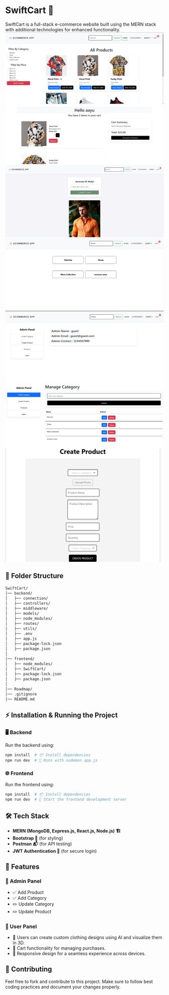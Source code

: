 

 
# SwiftCart 🚀
SwiftCart is a full-stack e-commerce website built using the MERN stack with additional technologies for enhanced functionality.
 ![Image Alt](https://github.com/Bugbuster2004/SwiftCart/blob/main/frontend/SwiftCart/public/Screenshot%202025-02-22%20153116.png?raw=true)
![Image Alt](https://github.com/Bugbuster2004/SwiftCart/blob/main/frontend/SwiftCart/public/Screenshot%202025-02-22%20153719.png?raw=true)
![Image Alt](https://github.com/Bugbuster2004/SwiftCart/blob/main/frontend/SwiftCart/public/Screenshot%202025-02-22%20151317.png?raw=true)
![Image Alt](https://github.com/Bugbuster2004/SwiftCart/blob/main/frontend/SwiftCart/public/Screenshot%202025-02-22%20153148.png?raw=true)
![Image Alt](https://github.com/Bugbuster2004/SwiftCart/blob/main/frontend/SwiftCart/public/Screenshot%202025-02-22%20153157.png?raw=true)
![Image Alt](https://github.com/Bugbuster2004/SwiftCart/blob/main/frontend/SwiftCart/public/Screenshot%202025-02-22%20153208.png?raw=true)
![Image Alt](https://github.com/Bugbuster2004/SwiftCart/blob/main/frontend/SwiftCart/public/Screenshot%202025-02-22%20153221.png?raw=true)


## 📂 Folder Structure
```
SwiftCart/
│── backend/
│   ├── connection/
│   ├── controllers/
│   ├── middleware/
│   ├── models/
│   ├── node_modules/
│   ├── routes/
│   ├── utils/
│   ├── .env
│   ├── app.js
│   ├── package-lock.json
│   ├── package.json
│
│── frontend/
│   ├── node_modules/
│   ├── SwiftCart/
│   ├── package-lock.json
│   ├── package.json
│
│── Roadmap/
│── .gitignore
│── README.md
```

## ⚡ Installation & Running the Project

### 🖥️ Backend
Run the backend using:
```sh
npm install  # 📦 Install dependencies
npm run dev  # 🚀 Runs with nodemon app.js
```

### 🌐 Frontend
Run the frontend using:
```sh
npm install  # 📦 Install dependencies
npm run dev  # 🚀 Start the frontend development server
```

## 🛠️ Tech Stack
- **MERN (MongoDB, Express.js, React.js, Node.js) 🏗️**
- **Bootstrap 🎨** (for styling)
- **Postman 📬** (for API testing)
- **JWT Authentication 🔐** (for secure login)

## 🚀 Features
### 🔑 Admin Panel
- ✅ Add Product
- ✅ Add Category
- ✏️ Update Category
- ✏️ Update Product

### 👕 User Panel
- 🎨 Users can create custom clothing designs using AI and visualize them in 3D.
- 🛒 Cart functionality for managing purchases.
- 📱 Responsive design for a seamless experience across devices.

## 🤝 Contributing
Feel free to fork and contribute to this project. Make sure to follow best coding practices and document your changes properly.




